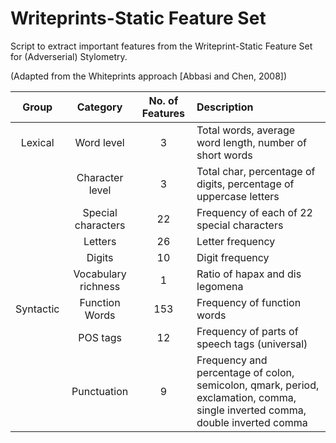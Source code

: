 # Writeprints-Static Feature Set

Script to extract important features from the Writeprint-Static Feature Set for (Adverserial) Stylometry.

(Adapted from the Whiteprints approach [Abbasi and Chen, 2008])


| Group     | Category            | No. of Features | Description                                                       |
| :-------: |:-------------------:| :--------------:| :---------------------------------------------------------------- |
| Lexical   | Word level          | 3               | Total words, average word length, number of short words           |
|           | Character level     | 3               | Total char, percentage of digits, percentage of uppercase letters |
|           | Special characters  | 22              | Frequency of each of 22 special characters                        |                      
|           | Letters             | 26              | Letter frequency                                                  |
|           | Digits              | 10              | Digit frequency                                                   |
|           | Vocabulary richness | 1               | Ratio of hapax and dis legomena                                   |
| Syntactic | Function Words      | 153             | Frequency of function words                                       |
|           | POS tags            | 12              | Frequency of parts of speech tags (universal)                     |
|           | Punctuation         | 9               | Frequency and percentage of colon, semicolon, qmark, period, exclamation, comma, single inverted comma, double inverted comma |

